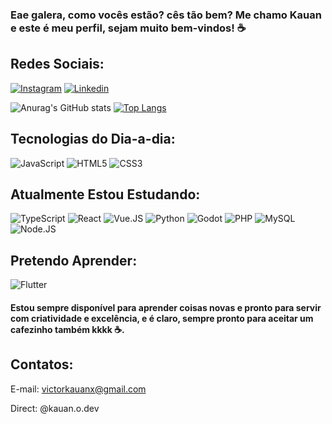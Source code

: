 ### Eae galera, como vocês estão? cês tão bem? Me chamo Kauan e este é meu perfil, sejam muito bem-vindos! ☕

## Redes Sociais:
[![Instagram](    https://img.shields.io/badge/Instagram-E4405F?style=for-the-badge&logo=instagram&logoColor=white)](https://www.instagram.com/kauan.o.dev?utm_source=qr&igsh=YXM1cnM2OGQ1ODll)
[![Linkedin](   https://img.shields.io/badge/LinkedIn-0077B5?style=for-the-badge&logo=linkedin&logoColor=white)](linkedin.com/in/kauan-xavier-67292019b)

![Anurag's GitHub stats](https://github-readme-stats.vercel.app/api?username=kauanodev&show_icons=true&theme=radical)
[![Top Langs](https://github-readme-stats.vercel.app/api/top-langs/?username=kauanodev)](https://github.com/kauanodev/github-readme-stats)

## Tecnologias do Dia-a-dia:
![JavaScript](https://img.shields.io/badge/JavaScript-F7DF1E?style=for-the-badge&logo=javascript&logoColor=black)
![HTML5](https://img.shields.io/badge/HTML5-E34F26?style=for-the-badge&logo=html5&logoColor=white)
![CSS3](https://img.shields.io/badge/CSS3-1572B6?style=for-the-badge&logo=css3&logoColor=white)

## Atualmente Estou Estudando:
![TypeScript](https://img.shields.io/badge/TypeScript-007ACC?style=for-the-badge&logo=typescript&logoColor=white)
![React](https://img.shields.io/badge/React-20232A?style=for-the-badge&logo=react&logoColor=61DAFB)
![Vue.JS](https://img.shields.io/badge/Vue.js-35495E?style=for-the-badge&logo=vue.js&logoColor=4FC08D)
![Python](https://img.shields.io/badge/Python-14354C?style=for-the-badge&logo=python&logoColor=white)
![Godot](https://img.shields.io/badge/Godot-478CBF?style=for-the-badge&logo=GodotEngine&logoColor=white)
![PHP](https://img.shields.io/badge/PHP-777BB4?style=for-the-badge&logo=php&logoColor=white)
![MySQL](https://img.shields.io/badge/MySQL-00000F?style=for-the-badge&logo=mysql&logoColor=white)
![Node.JS](https://img.shields.io/badge/Node.js-43853D?style=for-the-badge&logo=node.js&logoColor=white)

## Pretendo Aprender:
![Flutter](https://img.shields.io/badge/Flutter-02569B?style=for-the-badge&logo=flutter&logoColor=white)


#### Estou sempre disponível para aprender coisas novas e pronto para servir com criatividade e excelência, e é claro, sempre pronto para aceitar um cafezinho também kkkk ☕.

## Contatos:

<link
  rel="stylesheet"
  href="https://cdn.jsdelivr.net/gh/dheereshagrwal/colored-icons@1.7.7/src/app/ci.min.css"/>

  <i class="ci ci-gmail ci-1x"></i> E-mail: victorkauanx@gmail.com

  <i class="ci ci-instagram ci-1x"></i> Direct: @kauan.o.dev 
